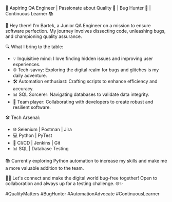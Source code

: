🚀 Aspiring QA Engineer | Passionate about Quality 🧪 | Bug Hunter 🐞 | Continuous Learner 📚

👋 Hey there! I'm Bartek, a Junior QA Engineer on a mission to ensure software perfection. My journey involves dissecting code, unleashing bugs, and championing quality assurance.

🔍 What I bring to the table:
- 💡 Inquisitive mind: I love finding hidden issues and improving user experiences.
- 🌐 Tech-savvy: Exploring the digital realm for bugs and glitches is my daily adventure.
- 🛠️ Automation enthusiast: Crafting scripts to enhance efficiency and accuracy.
- 📊 SQL Sorcerer: Navigating databases to validate data integrity.
- 🤝 Team player: Collaborating with developers to create robust and resilient software.

🛠️ Tech Arsenal:
- 🌐 Selenium | Postman | Jira
- 💻 Python | PyTest
- 🚀 CI/CD | Jenkins | Git
- 📊 SQL | Database Testing

📚 Currently exploring Python automation to increase my skills and make me a more valuable addition to the team.

👨‍💻 Let's connect and make the digital world bug-free together! Open to collaboration and always up for a testing challenge. 🌐✨

#QualityMatters #BugHunter #AutomationAdvocate #ContinuousLearner
